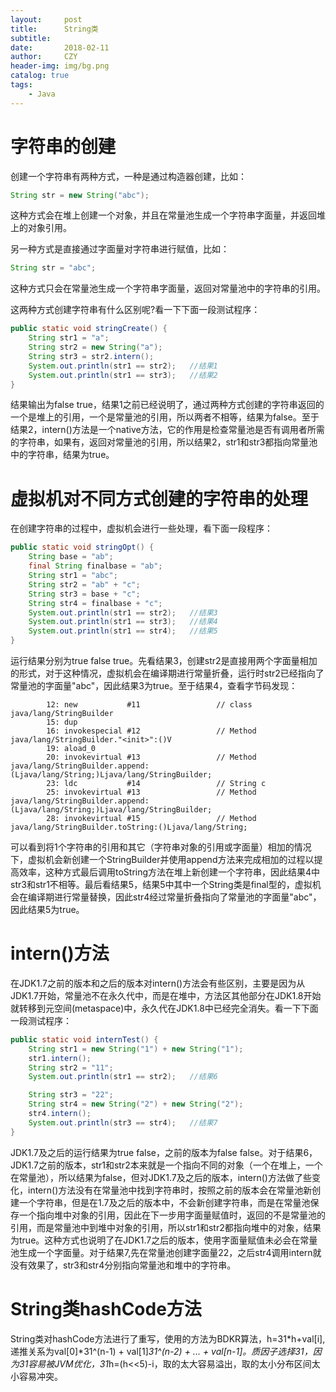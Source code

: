 ```yaml
---
layout:     post
title:      String类
subtitle:   
date:       2018-02-11
author:     CZY
header-img: img/bg.png
catalog: true
tags:
    - Java
---
```


# 字符串的创建

创建一个字符串有两种方式，一种是通过构造器创建，比如：

```java
String str = new String("abc");
```

这种方式会在堆上创建一个对象，并且在常量池生成一个字符串字面量，并返回堆上的对象引用。

另一种方式是直接通过字面量对字符串进行赋值，比如：

```java
String str = "abc";
```

这种方式只会在常量池生成一个字符串字面量，返回对常量池中的字符串的引用。

这两种方式创建字符串有什么区别呢?看一下下面一段测试程序：

```java
public static void stringCreate() {
    String str1 = "a";
    String str2 = new String("a");
    String str3 = str2.intern();
    System.out.println(str1 == str2);   //结果1
    System.out.println(str1 == str3);   //结果2
}
```

结果输出为false true，结果1之前已经说明了，通过两种方式创建的字符串返回的一个是堆上的引用，一个是常量池的引用，所以两者不相等，结果为false。至于结果2，intern()方法是一个native方法，它的作用是检查常量池是否有调用者所需的字符串，如果有，返回对常量池的引用，所以结果2，str1和str3都指向常量池中的字符串，结果为true。

# 虚拟机对不同方式创建的字符串的处理

在创建字符串的过程中，虚拟机会进行一些处理，看下面一段程序：

```java
public static void stringOpt() {
    String base = "ab";
    final String finalbase = "ab";
    String str1 = "abc";
    String str2 = "ab" + "c";
    String str3 = base + "c";
    String str4 = finalbase + "c";
    System.out.println(str1 == str2);   //结果3
    System.out.println(str1 == str3);   //结果4
    System.out.println(str1 == str4);   //结果5
}
```

运行结果分别为true false true。先看结果3，创建str2是直接用两个字面量相加的形式，对于这种情况，虚拟机会在编译期进行常量折叠，运行时str2已经指向了常量池的字面量"abc"，因此结果3为true。至于结果4，查看字节码发现：

```
        12: new           #11                 // class java/lang/StringBuilder
        15: dup
        16: invokespecial #12                 // Method java/lang/StringBuilder."<init>":()V
        19: aload_0
        20: invokevirtual #13                 // Method java/lang/StringBuilder.append:(Ljava/lang/String;)Ljava/lang/StringBuilder;
        23: ldc           #14                 // String c
        25: invokevirtual #13                 // Method java/lang/StringBuilder.append:(Ljava/lang/String;)Ljava/lang/StringBuilder;
        28: invokevirtual #15                 // Method java/lang/StringBuilder.toString:()Ljava/lang/String;
```

可以看到将1个字符串的引用和其它（字符串对象的引用或字面量）相加的情况下，虚拟机会新创建一个StringBuilder并使用append方法来完成相加的过程以提高效率，这种方式最后调用toString方法在堆上新创建一个字符串，因此结果4中str3和str1不相等。最后看结果5，结果5中其中一个String类是final型的，虚拟机会在编译期进行常量替换，因此str4经过常量折叠指向了常量池的字面量"abc"，因此结果5为true。

# intern()方法

在JDK1.7之前的版本和之后的版本对intern()方法会有些区别，主要是因为从JDK1.7开始，常量池不在永久代中，而是在堆中，方法区其他部分在JDK1.8开始就转移到元空间(metaspace)中，永久代在JDK1.8中已经完全消失。看一下下面一段测试程序：

```java
public static void internTest() {
    String str1 = new String("1") + new String("1");
    str1.intern();
    String str2 = "11";
    System.out.println(str1 == str2);   //结果6

    String str3 = "22";
    String str4 = new String("2") + new String("2");
    str4.intern();
    System.out.println(str3 == str4);   //结果7
}
```

JDK1.7及之后的运行结果为true false，之前的版本为false false。对于结果6，JDK1.7之前的版本，str1和str2本来就是一个指向不同的对象（一个在堆上，一个在常量池），所以结果为false，但对JDK1.7及之后的版本，intern()方法做了些变化，intern()方法没有在常量池中找到字符串时，按照之前的版本会在常量池新创建一个字符串，但是在1.7及之后的版本中，不会新创建字符串，而是在常量池保存一个指向堆中对象的引用，因此在下一步用字面量赋值时，返回的不是常量池的引用，而是常量池中到堆中对象的引用，所以str1和str2都指向堆中的对象，结果为true。这种方式也说明了在JDK1.7之后的版本，使用字面量赋值未必会在常量池生成一个字面量。对于结果7,先在常量池创建字面量22，之后str4调用intern就没有效果了，str3和str4分别指向常量池和堆中的字符串。

# String类hashCode方法

String类对hashCode方法进行了重写，使用的方法为BDKR算法，h=31*h+val[i],递推关系为val[0]*31^(n-1) + val[1]*31^(n-2) + ... + val[n-1]。质因子选择31，因为31容易被JVM优化，31*h=(h<<5)-i，取的太大容易溢出，取的太小分布区间太小容易冲突。